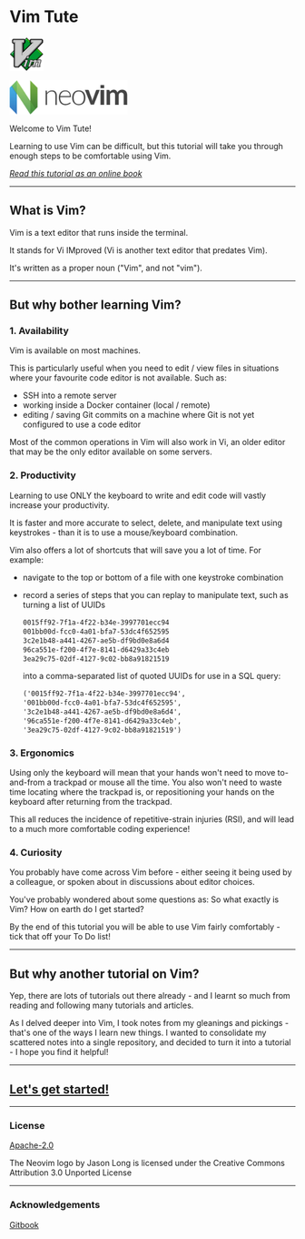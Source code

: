 # Vim Tute

<img alt="Vim Logo" src="images/logo-vim.png" height="60" style="display: block; margin-bottom: 1rem">
<img alt="Neovim Logo" src="images/logo-neovim.png" height="60" style="display: block; margin-bottom: 1rem">



Welcome to Vim Tute!

Learning to use Vim can be difficult, but this tutorial will take you through
enough steps to be comfortable using Vim.

[_Read this tutorial as an online book_](https://danielmoi.gitbooks.io/vim-tute/)

---
## What is Vim?
Vim is a text editor that runs inside the terminal.

It stands for Vi IMproved (Vi is another text editor that predates Vim).

It's written as a proper noun ("Vim", and not "vim").


---
## But why bother learning Vim?

### 1. Availability
Vim is available on most machines.

This is particularly useful when you need to edit / view files in situations where your
favourite code editor is not available.  Such as:
  - SSH into a remote server
  - working inside a Docker container (local / remote)
  - editing / saving Git commits on a machine where Git is not yet configured to use a code editor

Most of the common operations in Vim will also work in Vi, an older editor that may be the only
editor available on some servers.

### 2. Productivity
Learning to use ONLY the keyboard to write and edit code will vastly increase your productivity.

It is faster and more accurate to select, delete, and manipulate text using keystrokes - than it
is to use a mouse/keyboard combination.

Vim also offers a lot of shortcuts that will save you a lot of time. For example:
- navigate to the top or bottom of a file with one keystroke combination
- record a series of steps that you can replay to manipulate text, such as turning a list of UUIDs
    ```
    0015ff92-7f1a-4f22-b34e-3997701ecc94
    001bb00d-fcc0-4a01-bfa7-53dc4f652595
    3c2e1b48-a441-4267-ae5b-df9bd0e8a6d4
    96ca551e-f200-4f7e-8141-d6429a33c4eb
    3ea29c75-02df-4127-9c02-bb8a91821519
    ```

  into a comma-separated list of quoted UUIDs for use in a SQL query:
    ```
    ('0015ff92-7f1a-4f22-b34e-3997701ecc94',
    '001bb00d-fcc0-4a01-bfa7-53dc4f652595',
    '3c2e1b48-a441-4267-ae5b-df9bd0e8a6d4',
    '96ca551e-f200-4f7e-8141-d6429a33c4eb',
    '3ea29c75-02df-4127-9c02-bb8a91821519')
    ```

### 3. Ergonomics
Using only the keyboard will mean that your hands won't need to move to-and-from a trackpad or mouse
all the time. You also won't need to waste time locating where the trackpad is, or repositioning your
hands on the keyboard after returning from the trackpad.

This all reduces the incidence of repetitive-strain injuries (RSI), and will lead to a much more
comfortable coding experience!


### 4. Curiosity
You probably have come across Vim before - either seeing it being used by a colleague, or spoken
about in discussions about editor choices.

You've probably wondered about some questions as: So what exactly is Vim? How on earth do I get
started?

By the end of this tutorial you will be able to use Vim fairly comfortably - tick that off your To Do list!

---
## But why another tutorial on Vim?
Yep, there are lots of tutorials out there already - and I learnt so much from reading and
following many tutorials and articles.

As I delved deeper into Vim, I took notes from my gleanings and pickings - that's one of the ways
I learn new things. I wanted to consolidate my scattered notes into a single repository, and
decided to turn it into a tutorial - I hope you find it helpful!

---
## [Let's get started!](00-setup.md)


---
### License
[Apache-2.0](LICENSE.txt)

The Neovim logo by Jason Long is licensed under the Creative Commons Attribution 3.0 Unported License

___
### Acknowledgements
[Gitbook](https://www.gitbook.com/)
